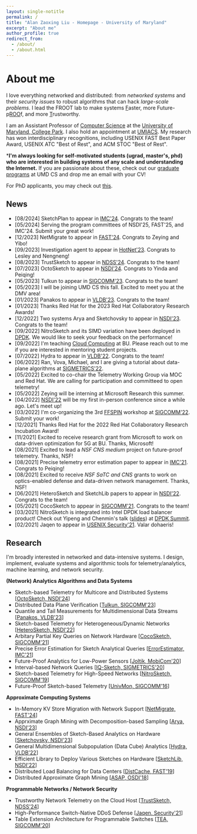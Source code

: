 ```yaml
---
layout: single-notitle
permalink: /
title: "Alan Zaoxing Liu - Homepage - University of Maryland"
excerpt: "About me"
author_profile: true
redirect_from: 
  - /about/
  - /about.html
---
```

About me
======
I love everything networked and distributed: from *networked systems* and their *security issues* to robust algorithms that can hack *large-scale problems*. I lead the FROOT lab to make systems <u>F</u>aster, more Future-p<u>ROO</u>f, and more <u>T</u>rustworthy. 

I am an Assistant Professor of [Computer Science](https://www.cs.umd.edu/) at the [University of Maryland, College Park](https://www.umd.edu/). I also hold an appointment at [UMIACS](https://www.umiacs.umd.edu/). My research has won interdisciplinary recognitions, including USENIX FAST Best Paper Award, USENIX ATC "Best of Rest", and ACM STOC "Best of Rest".

***I'm always looking for self-motivated students (ugrad, master's, phd) who are interested in building systems of any scale and understanding the Internet.** If you are passionate about these, check out our [graduate programs](https://www.cs.umd.edu/grad/catalog#applying) at UMD CS and drop me an email with your CV! 

For PhD applicants, you may check out [this](/files/UMD-PhD-Recruitment.pdf).

<!-- **Feel free to contact me if you are interested in research internship opportunites.** -->


News
------
* [08/2024]  SketchPlan to appear in [IMC'24](https://conferences.sigcomm.org/imc/2024/). Congrats to the team!
* [05/2024]  Serving the program committees of NSDI'25, FAST'25, and IMC'24. Submit your great work!
* [12/2023]  NetMigrate to appear in [FAST'24](https://www.usenix.org/conference/fast24). Congrats to Zeying and Yibo!
* [09/2023]  Investigation agent to appear in [HotNet'23](https://conferences.sigcomm.org/hotnets/2023/index.html). Congrats to Lesley and Nengneng!
* [08/2023]  TrustSketch to appear in [NDSS'24](https://www.ndss-symposium.org/ndss2024/). Congrats to the team!
* [07/2023]  OctoSketch to appear in [NSDI'24](https://www.usenix.org/conference/nsdi24). Congrats to Yinda and Peiqing!    
* [05/2023]  Tulkun to appear in [SIGCOMM'23](https://conferences.sigcomm.org/sigcomm/2023/). Congrats to the team!
* [05/2023]  I will be joining UMD CS this fall. Excited to meet you at the DMV area!
* [01/2023]  Panakos to appear in [VLDB'23](https://vldb.org/2023/). Congrats to the team!
* [01/2023]  Thanks Red Hat for the 2023 Red Hat Collaboratory Research Awards!   
* [12/2022]  Two systems Arya and Sketchovsky to appear in [NSDI'23](https://www.usenix.org/conference/nsdi23). Congrats to the team! 
* [09/2022]  NitroSketch and its SIMD variation have been deployed in [DPDK](https://patches.dpdk.org/project/dpdk/patch/20220916030317.3111820-2-leyi.rong@intel.com/). We would like to seek your feedback on the performance! 
* [09/2022]  I'm teaching [Cloud Computing](/teaching/2022-fall-cloud) at BU. Please reach out to me if you are interested in mentoring student projects.
* [07/2022]  Hydra to appear in [VLDB'22](https://vldb.org/2022/). Congrats to the team!
* [06/2022]  Ran, Vova, Michael, and I are giving a tutorial about data-plane algorithms at [SIGMETRICS'22](https://www.sigmetrics.org/sigmetrics2022/tutorials.html).
* [05/2022]  Excited to co-chair the Telemetry Working Group via MOC and Red Hat. We are calling for participation and committeed to open telemetry!  
* [05/2022]  Zeying will be interning at Microsoft Research this summer.  
* [04/2022]  [NSDI'22](https://www.usenix.org/conference/nsdi22) will be my first in-person conference since a while ago. Let's meet up!  
* [03/2022]  I'm co-organizing the 3rd [FFSPIN](https://conferences.sigcomm.org/sigcomm/2022/workshop-ffspin.html) workshop at [SIGCOMM'22](https://conferences.sigcomm.org/sigcomm/2022/). Submit your work!  
* [12/2021]  Thanks Red Hat for the 2022 Red Hat Collaboratory Research Incubation Award!  
* [11/2021]  Excited to receive research grant from Microsoft to work on data-driven optimization for 5G at BU. Thanks, Microsoft!  
* [08/2021]  Excited to lead a *NSF CNS medium* project on future-proof telemetry. Thanks, NSF!  
* [08/2021]  Precise telemetry error estimation paper to appear in [IMC'21](https://conferences.sigcomm.org/imc/2021/). Congrats to Peiqing!  
* [08/2021]  Excited to receive *NSF SaTC and CNS* grants to work on optics-enabled defense and data-driven network management. Thanks, NSF!
* [06/2021]  HeteroSketch and SketchLib papers to appear in [NSDI'22](https://www.usenix.org/conference/nsdi22). Congrats to the team!  
* [05/2021]  CocoSketch to appear in [SIGCOMM'21](https://conferences.sigcomm.org/sigcomm/2021/). Congrats to the team!  
* [03/2021]  NitroSketch is integrated into Intel DPDK load balancer product! Check out Yipeng and Chenmin's talk ([slides](https://static.sched.com/hosted_files/dpdksummitapac2021/35/Handling%20Elephant%20Flow%20on%20a%20DPDK-Based%20Load%20Balancer.pdf)) at [DPDK Summit](https://sched.co/hdLm).  
* [02/2021]  Jaqen to appear in [USENIX Security'21](https://www.usenix.org/conference/usenixsecurity21). Valar dohaeris!
<!-- * [01/2021]  Started at Boston for a new adventure. -->



Research
------
I'm broadly interested in networked and data-intensive systems. I design, implement, evaluate systems and algorithmic tools for telemetry/analytics, machine learning, and network security.

**(Network) Analytics Algorithms and Data Systems**
- Sketch-based Telemetry for Multicore and Distributed Systems [[OctoSketch, NSDI'24](/papers/2024/NSDI24_OctoSketch.pdf)]
- Distributed Data Plane Verification [[Tulkun, SIGCOMM'23](/papers/2023/SIGCOMM23_Tulkun.pdf)]
- Quantile and Tail Measurements for Multidimensional Data Streams [[Panakos, VLDB'23](/papers/2023/VLDB23_Panakos.pdf)]
- Sketch-based Telemetry for Heterogeneous/Dynamic Networks [[HeteroSketch, NSDI'22](/papers/2022/NSDI2022_HeteroSketch.pdf)]
- Arbitary Partial Key Queries on Network Hardware [[CocoSketch, SIGCOMM'21](/papers/2021/SIGCOMM21-CocoSketch.pdf)]
- Precise Error Estimation for Sketch Analytical Queries [[ErrorEstimator, IMC'21](/papers/2021/IMC21_ErrorEstimation.pdf)]
- Future-Proof Analytics for Low-Power Sensors [[Joltik, MobiCom'20](/papers/2020/MobiCom20_Joltik.pdf)]
- Interval-based Network Queries [[IQ-Sketch, SIGMETRICS'20](/papers/2020/SIGMETRICS20_Interval_Query.pdf)]
- Sketch-based Telemetry for High-Speed Networks [[NitroSketch, SIGCOMM'19](/papers/2019/SIGCOMM19_NitroSketch.pdf)]
- Future-Proof Sketch-based Telemetry [[UnivMon, SIGCOMM'16](/papers/2016/SIGCOMM16_UnivMon.pdf)]

**Approximate Computing Systems**
- In-Memory KV Store Migration with Network Support [[NetMigrate, FAST'24](/papers/2024/FAST24_NetMigrate.pdf)]
- Apprximate Graph Mining with Decomposition-based Sampling [[Arya, NSDI'23](/papers/2023/NSDI23_Arya.pdf)]
- General Ensembles of Sketch-Based Analytics on Hardware [[Sketchovsky, NSDI'23](/papers/2023/NSDI23_Sketchovsky.pdf)]
- General Multidimensional Subpopulation (Data Cube) Analytics [[Hydra, VLDB'22](/papers/2022/VLDB22_Hydra.pdf)]
- Efficient Library to Deploy Various Sketches on Hardware [[SketchLib, NSDI'22](/papers/2022/NSDI2022_SketchLib.pdf)]
- Distributed Load Balancing for Data Centers [[DistCache, FAST'19](/papers/2019/FAST19_DistCache.pdf)]
- Distributed Approximate Graph Mining [[ASAP, OSDI'18](/papers/2018/OSDI18_ASAP.pdf)]

**Programmable Networks / Network Security**
- Trustworthy Network Telemetry on the Cloud Host [[TrustSketch, NDSS'24](/papers/2024/NDSS24_TrustSketch.pdf)]
- High-Performance Switch-Native DDoS Defense [[Jaqen, Security'21](/papers/2021/USENIX_Security21_Jaqen.pdf)]
- Table Extension Architecture for Programmable Switches [[TEA, SIGCOMM'20](/papers/2020/SIGCOMM20_TEA.pdf)]



